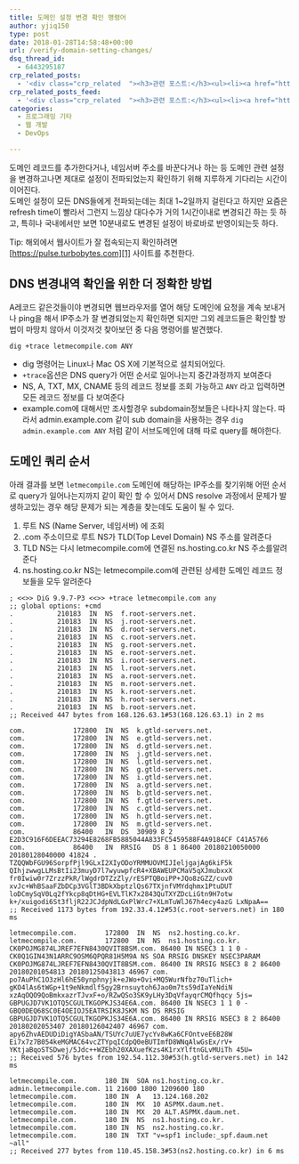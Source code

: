 ```yaml
---
title: 도메인 설정 변경 확인 명령어
author: yjiq150
type: post
date: 2018-01-28T14:58:48+00:00
url: /verify-domain-setting-changes/
dsq_thread_id:
  - 6443295187
crp_related_posts:
  - '<div class="crp_related  "><h3>관련 포스트:</h3><ul><li><a href="https://www.letmecompile.com/mysql-innodb-lock-deadlock/"     class="post-763"><span class="crp_title">MySQL InnoDB lock & deadlock 이해하기</span></a></li><li><a href="https://www.letmecompile.com/how-cloudflare-works/"     class="post-739"><span class="crp_title">클라우드플레어(Cloudflare) 동작 원리</span></a></li><li><a href="https://www.letmecompile.com/redis-cluster-sentinel-overview/"     class="post-770"><span class="crp_title">레디스 클러스터, 센티넬 구성 및 동작 방식</span></a></li><li><a href="https://www.letmecompile.com/kotlin-coroutine-vs-javascript-async-comparison/"     class="post-873"><span class="crp_title">JavaScript 개발자에게 Kotlin coroutine 10분만에 이해시키기</span></a></li><li><a href="https://www.letmecompile.com/intellij-shortcut-keys-mac/"     class="post-854"><span class="crp_title">개발자라면 알아야 할 IntelliJ 필수 단축키 20선 for Mac</span></a></li></ul><div class="crp_clear"></div></div>'
crp_related_posts_feed:
  - '<div class="crp_related  "><h3>관련 포스트:</h3><ul><li><a href="https://www.letmecompile.com/mysql-innodb-lock-deadlock/"     class="post-763"><span class="crp_title">MySQL InnoDB lock & deadlock 이해하기</span></a></li><li><a href="https://www.letmecompile.com/how-cloudflare-works/"     class="post-739"><span class="crp_title">클라우드플레어(Cloudflare) 동작 원리</span></a></li><li><a href="https://www.letmecompile.com/redis-cluster-sentinel-overview/"     class="post-770"><span class="crp_title">레디스 클러스터, 센티넬 구성 및 동작 방식</span></a></li><li><a href="https://www.letmecompile.com/kotlin-coroutine-vs-javascript-async-comparison/"     class="post-873"><span class="crp_title">JavaScript 개발자에게 Kotlin coroutine 10분만에 이해시키기</span></a></li><li><a href="https://www.letmecompile.com/intellij-shortcut-keys-mac/"     class="post-854"><span class="crp_title">개발자라면 알아야 할 IntelliJ 필수 단축키 20선 for Mac</span></a></li></ul><div class="crp_clear"></div></div>'
categories:
  - 프로그래밍 기타
  - 웹 개발
  - DevOps

---
```

도메인 레코드를 추가한다거나, 네임서버 주소를 바꾼다거나 하는 등 도메인 관련 설정을 변경하고나면 제대로 설정이 전파되었는지 확인하기 위해 지루하게 기다리는 시간이 이어진다.  
도메인 설정이 모든 DNS들에게 전파되는데는 최대 1~2일까지 걸린다고 하지만 요즘은 refresh time이 빨라서 그런지 느낌상 대다수가 거의 1시간이내로 변경되긴 하는 듯 하고, 특히나 국내에서만 보면 10분내로도 변경된 설정이 바로바로 반영이되는듯 하다.

Tip: 해외에서 웹사이트가 잘 접속되는지 확인하려면 [https://pulse.turbobytes.com][1] 사이트를 추천한다.

## DNS 변경내역 확인을 위한 더 정확한 방법

A레코드 같은것들이야 변경되면 웹브라우저를 열어 해당 도메인에 요청을 계속 보내거나 ping을 해서 IP주소가 잘 변경되었는지 확인하면 되지만 그외 레코드들은 확인할 방법이 마땅치 않아서 이것저것 찾아보던 중 다음 명령어를 발견했다.

    dig +trace letmecompile.com ANY
    

  * dig 명령어는 Linux나 Mac OS X에 기본적으로 설치되어있다. 
  * `+trace`옵션은 DNS query가 어떤 순서로 일어나는지 중간과정까지 보여준다
  * NS, A, TXT, MX, CNAME 등의 레코드 정보를 조회 가능하고 `ANY` 라고 입력하면 모든 레코드 정보를 다 보여준다
  * example.com에 대해서만 조사할경우 subdomain정보들은 나타나지 않는다. 따라서 admin.example.com 같이 sub domain을 사용하는 경우 `dig admin.example.com ANY` 처럼 같이 서브도메인에 대해 따로 query를 해야한다.

## 도메인 쿼리 순서

아래 결과를 보면 `letmecompile.com` 도메인에 해당하는 IP주소를 찾기위해 어떤 순서로 query가 일어나는지까지 같이 확인 할 수 있어서 DNS resolve 과정에서 문제가 발생하고있는 경우 해당 문제가 되는 계층을 찾는데도 도움이 될 수 있다.

  1. 루트 NS (Name Server, 네임서버) 에 조회
  2. .com 주소이므로 루트 NS가 TLD(Top Level Domain) NS 주소를 알려준다
  3. TLD NS는 다시 letmecompile.com에 연결된 ns.hosting.co.kr NS 주소를알려준다
  4. ns.hosting.co.kr NS는 letmecompile.com에 관련된 상세한 도메인 레코드 정보들을 모두 알려준다

    ; <<>> DiG 9.9.7-P3 <<>> +trace letmecompile.com any
    ;; global options: +cmd
    .           210183  IN  NS  f.root-servers.net.
    .           210183  IN  NS  j.root-servers.net.
    .           210183  IN  NS  d.root-servers.net.
    .           210183  IN  NS  c.root-servers.net.
    .           210183  IN  NS  g.root-servers.net.
    .           210183  IN  NS  e.root-servers.net.
    .           210183  IN  NS  i.root-servers.net.
    .           210183  IN  NS  l.root-servers.net.
    .           210183  IN  NS  a.root-servers.net.
    .           210183  IN  NS  m.root-servers.net.
    .           210183  IN  NS  k.root-servers.net.
    .           210183  IN  NS  h.root-servers.net.
    .           210183  IN  NS  b.root-servers.net.
    ;; Received 447 bytes from 168.126.63.1#53(168.126.63.1) in 2 ms
    
    com.            172800  IN  NS  k.gtld-servers.net.
    com.            172800  IN  NS  e.gtld-servers.net.
    com.            172800  IN  NS  d.gtld-servers.net.
    com.            172800  IN  NS  j.gtld-servers.net.
    com.            172800  IN  NS  l.gtld-servers.net.
    com.            172800  IN  NS  g.gtld-servers.net.
    com.            172800  IN  NS  i.gtld-servers.net.
    com.            172800  IN  NS  a.gtld-servers.net.
    com.            172800  IN  NS  b.gtld-servers.net.
    com.            172800  IN  NS  f.gtld-servers.net.
    com.            172800  IN  NS  c.gtld-servers.net.
    com.            172800  IN  NS  h.gtld-servers.net.
    com.            172800  IN  NS  m.gtld-servers.net.
    com.            86400   IN  DS  30909 8 2 E2D3C916F6DEEAC73294E8268FB5885044A833FC5459588F4A9184CF C41A5766
    com.            86400   IN  RRSIG   DS 8 1 86400 20180210050000 20180128040000 41824 . TZQQWbFGU96SorpfPjl9GLxI2XIyODoYRMMUOVMIJIeljgajAg6kiF5k QIhjzwwgLLMsBtIi23muyD7l7wyuwpfcR4+XBAWEUPCMaV5qXJmubxxX fr0Iwiw0r7ZrzzPkR/lWgdrDTZzZly/rESPTQBoiPP+JQo8zGZZ/cuv0 xvJc+WhBSaaFZbDCp3VGlT3BDkXbptzlQs67TXjnfVMYdqhmx1PtuDUT loDCmySqV0Lq2fYkcp8qDtHG+EVLTlK7x2843QuTXYZDcLiGtn9H7otw k+/xuigodi6St3fljR22JCJdpNdLGxPlWrc7+XLmTuWlJ67h4ecy4azG LxNpaA==
    ;; Received 1173 bytes from 192.33.4.12#53(c.root-servers.net) in 180 ms
    
    letmecompile.com.       172800  IN  NS  ns2.hosting.co.kr.
    letmecompile.com.       172800  IN  NS  ns1.hosting.co.kr.
    CK0POJMG874LJREF7EFN8430QVIT8BSM.com. 86400 IN NSEC3 1 1 0 - CK0Q1GIN43N1ARRC9OSM6QPQR81H5M9A NS SOA RRSIG DNSKEY NSEC3PARAM
    CK0POJMG874LJREF7EFN8430QVIT8BSM.com. 86400 IN RRSIG NSEC3 8 2 86400 20180201054813 20180125043813 46967 com. po7AuPhC1O3zHl6hE50ynphnyjk+eJWo+Ovi+MQ5WurNfbz70uTlich+ gKO4lAs6tWGp+1t9eNkmdlf5gy2Brnsuytoh6Jao0m7ts59dIaYeNdiN xzAqOQO9QoBmkxazrTJvxF+o/RZwQSo3SK9yLHy3DqVfayqrCMQfhqcy 5js=
    GBPUGJD7VK1OTQ5CGULTKGOPKJS34E6A.com. 86400 IN NSEC3 1 1 0 - GBQ0DEQ68SC0E4OEIOJ5EATRSIK8JSKM NS DS RRSIG
    GBPUGJD7VK1OTQ5CGULTKGOPKJS34E6A.com. 86400 IN RRSIG NSEC3 8 2 86400 20180202053407 20180126042407 46967 com. apy6ZhvAEDUDiDigYASbaAN/TSUYc7uUE7ycYv8wKa6CFOntveE6B28W Ei7x7z7B054keMGMAC64vcZTYpqICdpQ0eBUTImfD8WNqAlwGsEx/rV+ YKtjaBqoSTSDwej/5Jdc++WZEbh20XAXuefKzs4K1rxYlftnGLvMUiTh 45U=
    ;; Received 576 bytes from 192.54.112.30#53(h.gtld-servers.net) in 142 ms
    
    letmecompile.com.       180 IN  SOA ns1.hosting.co.kr. admin.letmecompile.com. 11 21600 1800 1209600 180
    letmecompile.com.       180 IN  A   13.124.168.202
    letmecompile.com.       180 IN  MX  10 ASPMX.daum.net.
    letmecompile.com.       180 IN  MX  20 ALT.ASPMX.daum.net.
    letmecompile.com.       180 IN  NS  ns1.hosting.co.kr.
    letmecompile.com.       180 IN  NS  ns2.hosting.co.kr.
    letmecompile.com.       180 IN  TXT "v=spf1 include:_spf.daum.net ~all"
    ;; Received 277 bytes from 110.45.158.3#53(ns2.hosting.co.kr) in 6 ms

 [1]: https://pulse.turbobytes.com/